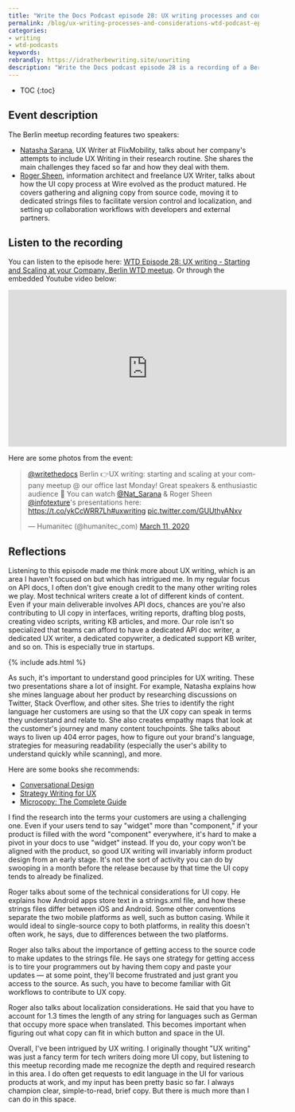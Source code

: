```yaml
---
title: "Write the Docs Podcast episode 28: UX writing processes and considerations"
permalink: /blog/ux-writing-processes-and-considerations-wtd-podcast-episode-28/
categories:
- writing
- wtd-podcasts
keywords:
rebrandly: https://idratherbewriting.site/uxwriting
description: "Write the Docs podcast episode 28 is a recording of a Berlin WTD meetup focused on UX writing processes and considerations. The event was live streamed on March 9, 2020 at the Humanitec in Berlin by Chris Ward."
---
```


* TOC
{:toc}

## Event description

The Berlin meetup recording features two speakers:

* [Natasha Sarana](https://twitter.com/Nat_Sarana), UX Writer at FlixMobility, talks about her company's attempts to include UX Writing in their research routine. She shares the main challenges they faced so far and how they deal with them.
* [Roger Sheen](https://twitter.com/infotexture), information architect and freelance UX Writer, talks about how the UI copy process at Wire evolved as the product matured. He covers gathering and aligning copy from source code, moving it to dedicated strings files to facilitate version control and localization, and setting up collaboration workflows with developers and external partners.

## Listen to the recording

You can listen to the episode here: [WTD Episode 28: UX writing - Starting and Scaling at your Company, Berlin WTD meetup](https://podcast.writethedocs.org/2020/03/17/episode-28-ux-writing-berlin-meetup/). Or through the embedded Youtube video below:

<iframe width="560" height="315" src="https://www.youtube.com/embed/5oVi5TubspY" frameborder="0" allow="accelerometer; autoplay; encrypted-media; gyroscope; picture-in-picture" allowfullscreen></iframe>

Here are some photos from the event:

<blockquote class="twitter-tweet"><p lang="en" dir="ltr"><a href="https://twitter.com/writethedocs?ref_src=twsrc%5Etfw">@writethedocs</a> Berlin 👉UX writing: starting and scaling at your company meetup @ our office last Monday! Great speakers &amp; enthusiastic audience 🙌 You can watch <a href="https://twitter.com/Nat_Sarana?ref_src=twsrc%5Etfw">@Nat_Sarana</a> &amp; Roger Sheen <a href="https://twitter.com/infotexture?ref_src=twsrc%5Etfw">@infotexture</a>&#39;s presentations here: <a href="https://t.co/ykCcWRR7Lh">https://t.co/ykCcWRR7Lh</a><a href="https://twitter.com/hashtag/uxwriting?src=hash&amp;ref_src=twsrc%5Etfw">#uxwriting</a> <a href="https://t.co/GUUthyANxv">pic.twitter.com/GUUthyANxv</a></p>&mdash; Humanitec (@humanitec_com) <a href="https://twitter.com/humanitec_com/status/1237712702786670592?ref_src=twsrc%5Etfw">March 11, 2020</a></blockquote> <script async src="https://platform.twitter.com/widgets.js" charset="utf-8"></script>

## Reflections

Listening to this episode made me think more about UX writing, which is an area I haven't focused on but which has intrigued me. In my regular focus on API docs, I often don't give enough credit to the many other writing roles we play. Most technical writers create a lot of different kinds of content. Even if your main deliverable involves API docs, chances are you're also contributing to UI copy in interfaces, writing reports, drafting blog posts, creating video scripts, writing KB articles, and more. Our role isn't so specialized that teams can afford to have a dedicated API doc writer, a dedicated UX writer, a dedicated copywriter, a dedicated support KB writer, and so on. This is especially true in startups.

{% include ads.html %}

As such, it's important to understand good principles for UX writing. These two presentations share a lot of insight. For example, Natasha explains how she mines language about her product by researching discussions on Twitter, Stack Overflow, and other sites. She tries to identify the right language her customers are using so that the UX copy can speak in terms they understand and relate to. She also creates empathy maps that look at the customer's journey and many content touchpoints. She talks about ways to liven up 404 error pages, how to figure out your brand's language, strategies for measuring readability (especially the user's ability to understand quickly while scanning), and more.

Here are some books she recommends:

* [Conversational Design](https://abookapart.com/products/conversational-design)
* [Strategy Writing for UX](https://www.amazon.com/Strategic-Writing-Engagement-Conversion-Retention/dp/1492049395)
* [Microcopy: The Complete Guide](https://www.microcopybook.com/)

I find the research into the terms your customers are using a challenging one. Even if your users tend to say "widget" more than "component," if your product is filled with the word "component" everywhere, it's hard to make a pivot in your docs to use "widget" instead. If you do, your copy won't be aligned with the product, so good UX writing will invariably inform product design from an early stage. It's not the sort of activity you can do by swooping in a month before the release because by that time the UI copy tends to already be finalized.

Roger talks about some of the technical considerations for UI copy. He explains how Android apps store text in a strings.xml file, and how these strings files differ between iOS and Android. Some other conventions separate the two mobile platforms as well, such as button casing. While it would ideal to single-source copy to both platforms, in reality this doesn't often work, he says, due to differences between the two platforms.

Roger also talks about the importance of getting access to the source code to make updates to the strings file. He says one strategy for getting access is to tire your programmers out by having them copy and paste your updates &mdash; at some point, they'll become frustrated and just grant you access to the source. As such, you have to become familiar with Git workflows to contribute to UX copy.

Roger also talks about localization considerations. He said that you have to account for 1.3 times the length of any string for languages such as German that occupy more space when translated. This becomes important when figuring out what copy can fit in which button and space in the UI.

Overall, I've been intrigued by UX writing. I originally thought "UX writing" was just a fancy term for tech writers doing more UI copy, but listening to this meetup recording made me recognize the depth and required research in this area. I do often get requests to edit language in the UI for various products at work, and my input has been pretty basic so far. I always champion clear, simple-to-read, brief copy. But there is much more than I can do in this space.
